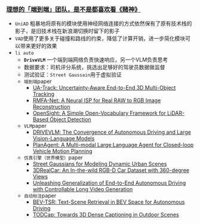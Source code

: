 ### [理想的「端到端」团队，是不是都喜欢看《赌神》]("https://mp.weixin.qq.com/s/lE9HdTdxPmOhvjzzIEnj3A")
- `UniAD` 粗暴地将原有的模块使用神经网络连接的方式依然保有了原有技术栈的影子，是旧技术栈在新浪潮切换时留下的影子
- `VAD`使用了更多关于碰撞和路线的约束，降低了计算开销，进一步简化模块可以带来更好的效果
- `li auto`
  - **`DriveVLM`** 一个端到端网络负责快速响应，另一个VLM负责思考
  - 数据要求：司机评分系统，挑选出足够好的驾驶员数据做监督
  - 测试验证：`Street Gaussain`用于虚拟验证
  - `端到端`paper
    - [UA-Track: Uncertainty-Aware End-to-End
3D Multi-Object Tracking]("https://arxiv.org/pdf/2406.02147")
    - [RMFA-Net: A Neural ISP for Real RAW to RGB
Image Reconstruction]("https://arxiv.org/pdf/2406.11469")
    - [OpenSight: A Simple Open-Vocabulary Framework
for LiDAR-Based Object Detection]("https://arxiv.org/pdf/2312.08876")
  - `VLM`paper
    - [DRIVEVLM: The Convergence of Autonomous
Driving and Large Vision-Language Models]("https://arxiv.org/pdf/2402.12289")
    - [PlanAgent: A Multi-modal Large Language Agent
for Closed-loop Vehicle Motion Planning]("https://arxiv.org/pdf/2406.01587")
  - `仿真引擎（世界模型）`paper
    - [Street Gaussians for Modeling Dynamic Urban Scenes]("https://arxiv.org/pdf/2401.01339")
    - [3DRealCar: An In-the-wild RGB-D Car Dataset with
360-degree Views]("https://arxiv.org/pdf/2406.04875")
    - [Unleashing Generalization of End-to-End Autonomous
Driving with Controllable Long Video Generation]("https://arxiv.org/pdf/2406.01349")
  - `自动标注`paper
    - [BEV-TSR: Text-Scene Retrieval in BEV Space for
Autonomous Driving]("https://arxiv.org/pdf/2401.01065") 
    - [TODCap: Towards 3D Dense Captioning in Outdoor Scenes]("https://arxiv.org/pdf/2403.19589")